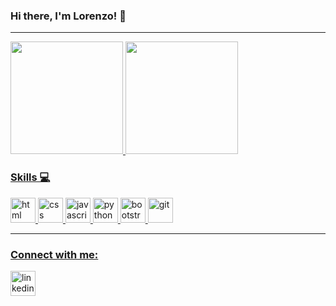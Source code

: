 ### Hi there, I'm Lorenzo! 👋

<hr>

<div align="left">
  <a href="https://github.com/lorenzozardo">
  <img height="180em" src="https://github-readme-stats.vercel.app/api?username=lorenzozardo&show_icons=true&theme=great-gatsby&include_all_commits=true&count_private=true"/>
  <img height="180em" src="https://github-readme-stats.vercel.app/api/top-langs/?username=lorenzozardo&layout=compact&theme=great-gatsby"/>
</div>

### Skills 💻
<img src="https://cdn.jsdelivr.net/gh/devicons/devicon/icons/html5/html5-original.svg" alt="html" width="40" height="40"></img>
<img src="https://cdn.jsdelivr.net/gh/devicons/devicon/icons/css3/css3-original.svg" alt="css" width="40" height="40"></img>
<img src="https://cdn.jsdelivr.net/gh/devicons/devicon/icons/javascript/javascript-original.svg" alt="javascript" width="40" height="40"></img>
<img src="https://cdn.jsdelivr.net/gh/devicons/devicon@latest/icons/python/python-original.svg" alt="python" width="40" height="40"></img>
<img src="https://cdn.jsdelivr.net/gh/devicons/devicon@latest/icons/bootstrap/bootstrap-original.svg" alt="bootstrap" width="40" height="40"></img>
<img src="https://cdn.jsdelivr.net/gh/devicons/devicon@latest/icons/git/git-original.svg" alt="git" width="40" height="40"></img>

<hr>

### Connect with me: 
<a href="https://www.linkedin.com/in/lorenzo-zardo" target="_blank"><img src="https://cdn.jsdelivr.net/gh/devicons/devicon@latest/icons/linkedin/linkedin-original.svg" alt="linkedin" width="40" height="40" target="_blank"></a>

